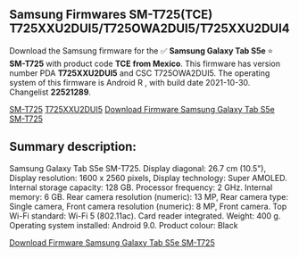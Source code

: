 <h2>Samsung Firmwares SM-T725(TCE) T725XXU2DUI5/T725OWA2DUI5/T725XXU2DUI4</h2>
Download the Samsung firmware for the ✅ <strong>Samsung Galaxy Tab S5e </strong> ⭐ <strong>SM-T725</strong> with product code <strong>TCE</strong> <strong> from Mexico</strong>. This firmware has version number PDA <strong>T725XXU2DUI5</strong> and CSC T725OWA2DUI5. The operating system of this firmware is Android R , with build date 2021-10-30. Changelist <strong>22521289</strong>.


[SM-T725](https://samfirm.shop/samsung/model/SM-T725)
[T725XXU2DUI5](https://samfirm.shop/samsung/pda/T725XXU2DUI5)
[Download Firmware Samsung Galaxy Tab S5e SM-T725](https://samfirm.shop/samsung/firmware/469940)
<h2>Summary description:</h2>
<p>Samsung Galaxy Tab S5e SM-T725. Display diagonal: 26.7 cm (10.5"), Display resolution: 1600 x 2560 pixels, Display technology: Super AMOLED. Internal storage capacity: 128 GB. Processor frequency: 2 GHz. Internal memory: 6 GB. Rear camera resolution (numeric): 13 MP, Rear camera type: Single camera, Front camera resolution (numeric): 8 MP, Front camera. Top Wi-Fi standard: Wi-Fi 5 (802.11ac). Card reader integrated. Weight: 400 g. Operating system installed: Android 9.0. Product colour: Black</p>


[Download Firmware Samsung Galaxy Tab S5e SM-T725](https://samfirm.shop/samsung/firmware/469940)
